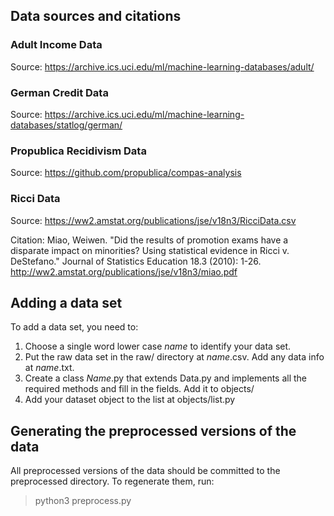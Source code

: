 
## Data sources and citations

### Adult Income Data
Source: https://archive.ics.uci.edu/ml/machine-learning-databases/adult/

### German Credit Data
Source: https://archive.ics.uci.edu/ml/machine-learning-databases/statlog/german/

### Propublica Recidivism Data
Source: https://github.com/propublica/compas-analysis

### Ricci Data
Source: https://ww2.amstat.org/publications/jse/v18n3/RicciData.csv 

Citation: Miao, Weiwen. "Did the results of promotion exams have a disparate impact on minorities? Using statistical evidence in Ricci v. DeStefano." Journal of Statistics Education 18.3 (2010): 1-26.
http://ww2.amstat.org/publications/jse/v18n3/miao.pdf

## Adding a data set

To add a data set, you need to:
1. Choose a single word lower case *name* to identify your data set.
2. Put the raw data set in the raw/ directory at *name*.csv.  Add any data info at *name*.txt.
3. Create a class *Name*.py that extends Data.py and implements all the required methods and fill in the fields.  Add it to objects/
4. Add your dataset object to the list at objects/list.py


## Generating the preprocessed versions of the data

All preprocessed versions of the data should be committed to the preprocessed directory.
To regenerate them, run:
> python3 preprocess.py
